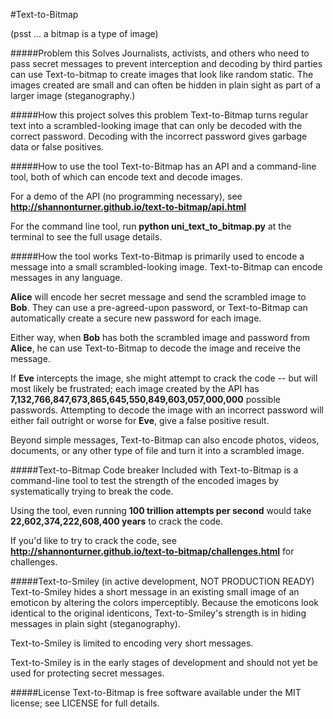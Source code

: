 #Text-to-Bitmap

(psst ... a bitmap is a type of image)

#####Problem this Solves
Journalists, activists, and others who need to pass secret messages to prevent interception and decoding by third parties can use Text-to-bitmap to create images that look like random static. The images created are small and can often be hidden in plain sight as part of a larger image (steganography.)

#####How this project solves this problem
Text-to-Bitmap turns regular text into a scrambled-looking image that can only be decoded with the correct password. Decoding with the incorrect password gives garbage data or false positives.

#####How to use the tool
Text-to-Bitmap has an API and a command-line tool, both of which can encode text and decode images.

For a demo of the API (no programming necessary), see **http://shannonturner.github.io/text-to-bitmap/api.html** 

For the command line tool, run **python uni_text_to_bitmap.py** at the terminal to see the full usage details.

#####How the tool works
Text-to-Bitmap is primarily used to encode a message into a small scrambled-looking image. Text-to-Bitmap can encode messages in any language.

**Alice** will encode her secret message and send the scrambled image to **Bob**.  They can use a pre-agreed-upon password, or Text-to-Bitmap can automatically create a secure new password for each image.

Either way, when **Bob** has both the scrambled image and password from **Alice**, he can use Text-to-Bitmap to decode the image and receive the message.

If **Eve** intercepts the image, she might attempt to crack the code -- but will most likely be frustrated; each image created by the API has **7,132,766,847,673,865,645,550,849,603,057,000,000** possible passwords. Attempting to decode the image with an incorrect password will either fail outright or worse for **Eve**, give a false positive result.

Beyond simple messages, Text-to-Bitmap can also encode photos, videos, documents, or any other type of file and turn it into a scrambled image. 

#####Text-to-Bitmap Code breaker
Included with Text-to-Bitmap is a command-line tool to test the strength of the encoded images by systematically trying to break the code.

Using the tool, even running **100 trillion attempts per second** would take **22,602,374,222,608,400 years** to crack the code.

If you'd like to try to crack the code, see **http://shannonturner.github.io/text-to-bitmap/challenges.html** for challenges.

#####Text-to-Smiley (in active development, NOT PRODUCTION READY)
Text-to-Smiley hides a short message in an existing small image of an emoticon by altering the colors imperceptibly. Because the emoticons look identical to the original identicons, Text-to-Smiley's strength is in hiding messages in plain sight (steganography).

Text-to-Smiley is limited to encoding very short messages.

Text-to-Smiley is in the early stages of development and should not yet be used for protecting secret messages.

#####License
Text-to-Bitmap is free software available under the MIT license; see LICENSE for full details.
